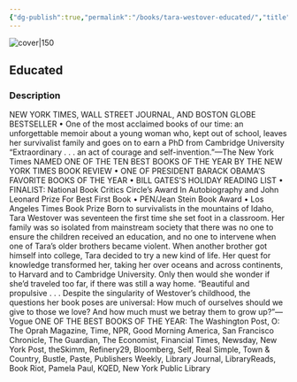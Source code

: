 ```yaml
---
{"dg-publish":true,"permalink":"/books/tara-westover-educated/","title":"\"Educated\"","tags":["autobiography","non-fiction"]}
---
```




![cover|150](http://books.google.com/books/content?id=2ObWDgAAQBAJ&printsec=frontcover&img=1&zoom=1&edge=curl&source=gbs_api)

## Educated

### Description

NEW YORK TIMES, WALL STREET JOURNAL, AND BOSTON GLOBE BESTSELLER • One of the most acclaimed books of our time: an unforgettable memoir about a young woman who, kept out of school, leaves her survivalist family and goes on to earn a PhD from Cambridge University “Extraordinary . . . an act of courage and self-invention.”—The New York Times NAMED ONE OF THE TEN BEST BOOKS OF THE YEAR BY THE NEW YORK TIMES BOOK REVIEW • ONE OF PRESIDENT BARACK OBAMA’S FAVORITE BOOKS OF THE YEAR • BILL GATES’S HOLIDAY READING LIST • FINALIST: National Book Critics Circle’s Award In Autobiography and John Leonard Prize For Best First Book • PEN/Jean Stein Book Award • Los Angeles Times Book Prize Born to survivalists in the mountains of Idaho, Tara Westover was seventeen the first time she set foot in a classroom. Her family was so isolated from mainstream society that there was no one to ensure the children received an education, and no one to intervene when one of Tara’s older brothers became violent. When another brother got himself into college, Tara decided to try a new kind of life. Her quest for knowledge transformed her, taking her over oceans and across continents, to Harvard and to Cambridge University. Only then would she wonder if she’d traveled too far, if there was still a way home. “Beautiful and propulsive . . . Despite the singularity of Westover’s childhood, the questions her book poses are universal: How much of ourselves should we give to those we love? And how much must we betray them to grow up?”—Vogue ONE OF THE BEST BOOKS OF THE YEAR: The Washington Post, O: The Oprah Magazine, Time, NPR, Good Morning America, San Francisco Chronicle, The Guardian, The Economist, Financial Times, Newsday, New York Post, theSkimm, Refinery29, Bloomberg, Self, Real Simple, Town & Country, Bustle, Paste, Publishers Weekly, Library Journal, LibraryReads, Book Riot, Pamela Paul, KQED, New York Public Library
```